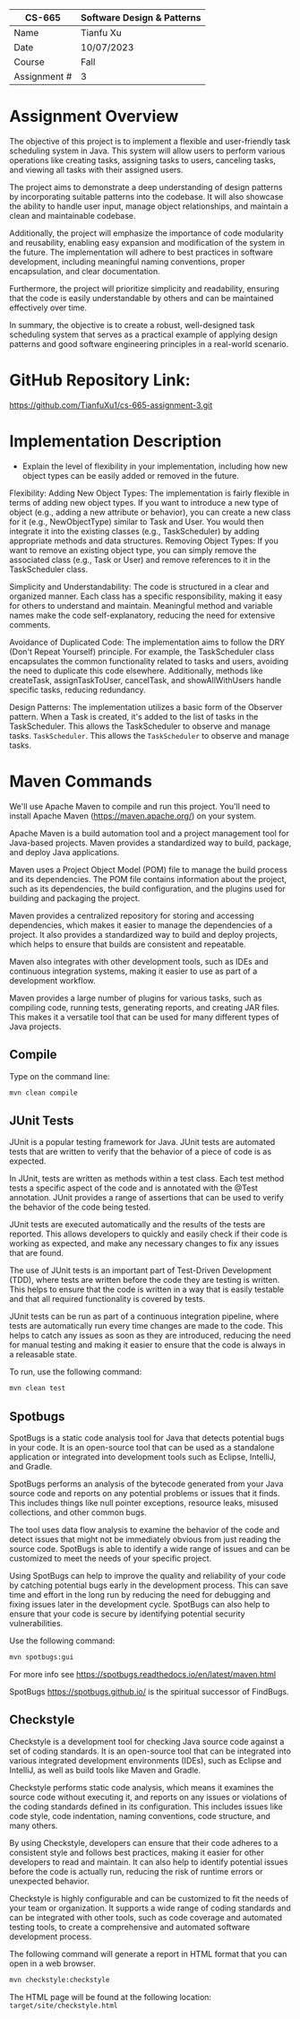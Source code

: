 
| CS-665       | Software Design & Patterns |
|--------------|----------------------------|
| Name         | Tianfu Xu                  |
| Date         | 10/07/2023                 |
| Course       | Fall                       |
| Assignment # |            3               |

# Assignment Overview
The objective of this project is to implement a flexible and user-friendly task scheduling system in Java. This system will allow users to perform various operations like creating tasks, assigning tasks to users, canceling tasks, and viewing all tasks with their assigned users.

The project aims to demonstrate a deep understanding of design patterns by incorporating suitable patterns into the codebase. It will also showcase the ability to handle user input, manage object relationships, and maintain a clean and maintainable codebase.

Additionally, the project will emphasize the importance of code modularity and reusability, enabling easy expansion and modification of the system in the future. The implementation will adhere to best practices in software development, including meaningful naming conventions, proper encapsulation, and clear documentation.

Furthermore, the project will prioritize simplicity and readability, ensuring that the code is easily understandable by others and can be maintained effectively over time.

In summary, the objective is to create a robust, well-designed task scheduling system that serves as a practical example of applying design patterns and good software engineering principles in a real-world scenario.


# GitHub Repository Link:
https://github.com/TianfuXu1/cs-665-assignment-3.git

# Implementation Description 
- Explain the level of flexibility in your implementation, including how new object types can
be easily added or removed in the future.

Flexibility:
Adding New Object Types: The implementation is fairly flexible in terms of adding new object types. If you want to introduce a new type of object (e.g., adding a new attribute or behavior), you can create a new class for it (e.g., NewObjectType) similar to Task and User. You would then integrate it into the existing classes (e.g., TaskScheduler) by adding appropriate methods and data structures.
Removing Object Types: If you want to remove an existing object type, you can simply remove the associated class (e.g., Task or User) and remove references to it in the TaskScheduler class.

Simplicity and Understandability:
The code is structured in a clear and organized manner. Each class has a specific responsibility, making it easy for others to understand and maintain.
Meaningful method and variable names make the code self-explanatory, reducing the need for extensive comments.

Avoidance of Duplicated Code:
The implementation aims to follow the DRY (Don't Repeat Yourself) principle. For example, the TaskScheduler class encapsulates the common functionality related to tasks and users, avoiding the need to duplicate this code elsewhere.
Additionally, methods like createTask, assignTaskToUser, cancelTask, and showAllWithUsers handle specific tasks, reducing redundancy.

Design Patterns:
The implementation utilizes a basic form of the Observer pattern. When a Task is created, it's added to the list of tasks in the TaskScheduler. This allows the TaskScheduler to observe and manage tasks. `TaskScheduler`. This allows the `TaskScheduler` to observe and manage tasks.

# Maven Commands

We'll use Apache Maven to compile and run this project. You'll need to install Apache Maven (https://maven.apache.org/) on your system. 

Apache Maven is a build automation tool and a project management tool for Java-based projects. Maven provides a standardized way to build, package, and deploy Java applications.

Maven uses a Project Object Model (POM) file to manage the build process and its dependencies. The POM file contains information about the project, such as its dependencies, the build configuration, and the plugins used for building and packaging the project.

Maven provides a centralized repository for storing and accessing dependencies, which makes it easier to manage the dependencies of a project. It also provides a standardized way to build and deploy projects, which helps to ensure that builds are consistent and repeatable.

Maven also integrates with other development tools, such as IDEs and continuous integration systems, making it easier to use as part of a development workflow.

Maven provides a large number of plugins for various tasks, such as compiling code, running tests, generating reports, and creating JAR files. This makes it a versatile tool that can be used for many different types of Java projects.

## Compile
Type on the command line: 

```bash
mvn clean compile
```



## JUnit Tests
JUnit is a popular testing framework for Java. JUnit tests are automated tests that are written to verify that the behavior of a piece of code is as expected.

In JUnit, tests are written as methods within a test class. Each test method tests a specific aspect of the code and is annotated with the @Test annotation. JUnit provides a range of assertions that can be used to verify the behavior of the code being tested.

JUnit tests are executed automatically and the results of the tests are reported. This allows developers to quickly and easily check if their code is working as expected, and make any necessary changes to fix any issues that are found.

The use of JUnit tests is an important part of Test-Driven Development (TDD), where tests are written before the code they are testing is written. This helps to ensure that the code is written in a way that is easily testable and that all required functionality is covered by tests.

JUnit tests can be run as part of a continuous integration pipeline, where tests are automatically run every time changes are made to the code. This helps to catch any issues as soon as they are introduced, reducing the need for manual testing and making it easier to ensure that the code is always in a releasable state.

To run, use the following command:
```bash
mvn clean test
```


## Spotbugs 

SpotBugs is a static code analysis tool for Java that detects potential bugs in your code. It is an open-source tool that can be used as a standalone application or integrated into development tools such as Eclipse, IntelliJ, and Gradle.

SpotBugs performs an analysis of the bytecode generated from your Java source code and reports on any potential problems or issues that it finds. This includes things like null pointer exceptions, resource leaks, misused collections, and other common bugs.

The tool uses data flow analysis to examine the behavior of the code and detect issues that might not be immediately obvious from just reading the source code. SpotBugs is able to identify a wide range of issues and can be customized to meet the needs of your specific project.

Using SpotBugs can help to improve the quality and reliability of your code by catching potential bugs early in the development process. This can save time and effort in the long run by reducing the need for debugging and fixing issues later in the development cycle. SpotBugs can also help to ensure that your code is secure by identifying potential security vulnerabilities.

Use the following command:

```bash
mvn spotbugs:gui 
```

For more info see 
https://spotbugs.readthedocs.io/en/latest/maven.html

SpotBugs https://spotbugs.github.io/ is the spiritual successor of FindBugs.


## Checkstyle 

Checkstyle is a development tool for checking Java source code against a set of coding standards. It is an open-source tool that can be integrated into various integrated development environments (IDEs), such as Eclipse and IntelliJ, as well as build tools like Maven and Gradle.

Checkstyle performs static code analysis, which means it examines the source code without executing it, and reports on any issues or violations of the coding standards defined in its configuration. This includes issues like code style, code indentation, naming conventions, code structure, and many others.

By using Checkstyle, developers can ensure that their code adheres to a consistent style and follows best practices, making it easier for other developers to read and maintain. It can also help to identify potential issues before the code is actually run, reducing the risk of runtime errors or unexpected behavior.

Checkstyle is highly configurable and can be customized to fit the needs of your team or organization. It supports a wide range of coding standards and can be integrated with other tools, such as code coverage and automated testing tools, to create a comprehensive and automated software development process.

The following command will generate a report in HTML format that you can open in a web browser. 

```bash
mvn checkstyle:checkstyle
```

The HTML page will be found at the following location:
`target/site/checkstyle.html`




